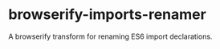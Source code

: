 browserify-imports-renamer
===================================

A browserify transform for renaming ES6 import declarations.
